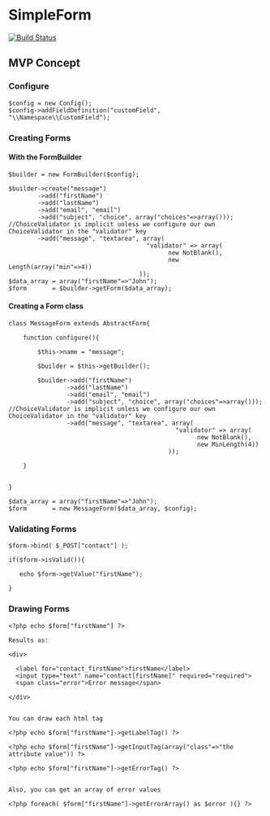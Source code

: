 SimpleForm
==========
[![Build Status](https://travis-ci.org/asiermarques/SimpleForm.svg?branch=master)](https://travis-ci.org/asiermarques/SimpleForm)



## MVP Concept

### Configure

    $config = new Config();
    $config->addFieldDefinition("customField", "\\Namespace\\CustomField");


### Creating Forms


#### With the FormBuilder

    $builder = new FormBuilder($config);

    $builder->create("message")
            ->add("firstName")
            ->add("lastName")
            ->add("email", "email")
            ->add("subject", "choice", array("choices"=>array())); //ChoiceValidator is implicit unless we configure our own ChoiceValidator in the "validator" key
            ->add("message", "textarea", array( 
                                          "validator" => array(
                                                new NotBlank(), 
                                                new Length(array("min"=>4))
                                        ));
    $data_array = array("firstName"=>"John");
    $form       = $builder->getForm($data_array);


#### Creating a Form class


    class MessageForm extends AbstractForm{

        function configure(){

            $this->name = "message";

            $builder = $this->getBuilder();

            $builder->add("firstName")
                    ->add("lastName")
                    ->add("email", "email")
                    ->add("subject", "choice", array("choices"=>array())); //ChoiceValidator is implicit unless we configure our own ChoiceValidator in the "validator" key
                    ->add("message", "textarea", array(
                                                  "validator" => array(
                                                        new NotBlank(),
                                                        new MinLength(4))
                                                ));

        }


    }

    $data_array = array("firstName"=>"John");
    $form       = new MessageForm($data_array, $config);
        
        
### Validating Forms

    $form->bind( $_POST["contact"] );
    
    if($form->isValid()){
    
       echo $form->getValue("firstName");
    
    }
    
    
### Drawing Forms

    <?php echo $form["firstName"] ?>
    
    Results as:
    
    <div>
      
      <label for="contact_firstName">firstName</label>
      <input type="text" name="contact[firstName]" required="required">
      <span class="error">Error message</span>
    
    </div>
    
    
    You can draw each html tag
    
    <?php echo $form["firstName"]->getLabelTag() ?>
    
    <?php echo $form["firstName"]->getInputTag(array("class"=>"the attribute value")) ?>
    
    <?php echo $form["firstName"]->getErrorTag() ?>
    
    
    Also, you can get an array of error values
    
    <?php foreach( $form["firstName"]->getErrorArray() as $error ){} ?>
    
    
    
    
    
    
    
